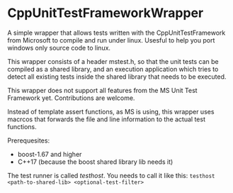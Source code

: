 # CppUnitTestFrameworkWrapper

A simple wrapper that allows tests written with the CppUnitTestFramework
from Microsoft to compile and run under linux. Usesful to help you port windows only source code to linux.

This wrapper consists of a header mstest.h, so that the unit tests can be compiled as a shared library, and an execution application which tries to detect all existing tests inside the shared library that needs to be executed.

This wrapper does not support all features from the MS Unit Test Framework yet. Contributions are welcome.

Instead of template assert functions, as MS is using, this wrapper uses macrcos that forwards the file and line information to the actual test functions.

Prerequesites:
  * boost-1.67 and higher
  * C++17 (because the boost shared library lib needs it)

The test runner is called *testhost*.
You needs to call it like this:
`testhost <path-to-shared-lib> <optional-test-filter>`
